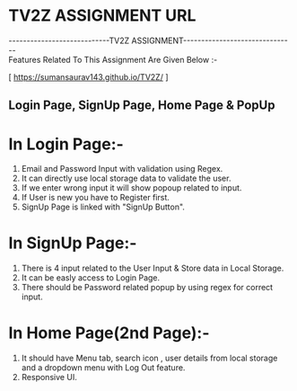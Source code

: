 <h1>TV2Z ASSIGNMENT URL</h1>

----------------------------TV2Z ASSIGNMENT-------------------------------
<br>
 Features Related To This Assignment Are Given Below :-
 
 [ https://sumansaurav143.github.io/TV2Z/ ]
 
 ## Login Page, SignUp Page, Home Page & PopUp ##

 # In Login Page:-
 1. Email and Password Input with validation using Regex.
 2. It can directly use local storage data to validate the user.
 3. If we enter wrong input it will show popoup related to input.
 4. If User is new you have to Register first.
 5. SignUp Page is linked with "SignUp Button".
 
 # In SignUp Page:-
 1. There is 4 input related to the User Input & Store data in Local Storage.
 2. It can be easly access to Login Page.
 3. There should be Password related popup by using regex for correct input.

 # In Home Page(2nd Page):-
 1. It should have Menu tab, search icon , user details from local storage
    and a dropdown menu with Log Out feature.
 2. Responsive UI.
